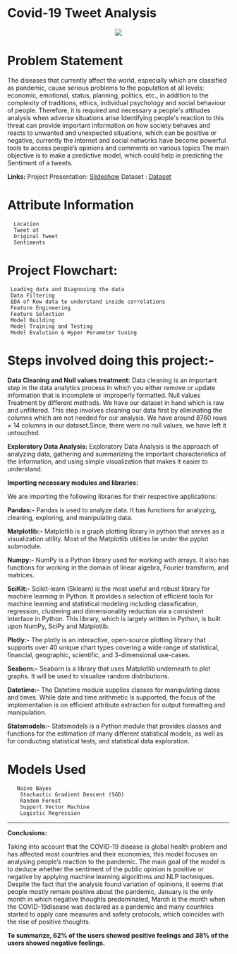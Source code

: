 # Covid-19 Tweet Analysis
<p align="center">
<img 
     src="https://media.tenor.com/1j3-qb9Y_24AAAAC/covid-19.gif" >
</p>

# Problem Statement

The diseases that currently affect the world, especially which are classified as pandemic, cause serious problems to the population at all levels: economic, emotional, status, planning, politics, etc., in addition to the complexity of traditions, ethics, individual psychology and social behaviour of people. Therefore, it is required and necessary a people's attitudes analysis when adverse situations arise Identifying people's reaction to this threat can provide important information on how society behaves and reacts to unwanted and unexpected situations, which can be positive or negative, currently the Internet and social networks have become powerful tools to access people’s opinions and comments on various topics
The main objective is to make a predictive model, which could help  in predicting the Sentiment of a tweets.

**Links:**
Project Presentation: [Slideshow](https://docs.google.com/presentation/d/1aS1V9ppmR-IFm4Kc4BtF80TnIGCBA6vO/edit?usp=sharing&ouid=111999627899298680205&rtpof=true&sd=true)
Dataset : [Dataset](https://drive.google.com/file/d/1AaO4NnnrfsMYIN_vB5h1lP4TrCDlj72S/view?usp=sharing)

# Attribute Information
      Location
      Tweet at
      Original Tweet
      Sentiments
      
# Project Flowchart:
     Loading data and Diagnosing the data
     Data Filtering
     EDA of Row data to understand inside correlations
     Feature Engineering
     Feature Selection 
     Model Building
     Model Training and Testing
     Model Evalution & Hyper Perameter tuning
     
# Steps involved doing this project:-

**Data Cleaning and Null values treatment:** Data cleaning is an important step in the data analytics process in which you either remove or update information that is incomplete or improperly formatted. Null values Treatment by different methods. We have our dataset in hand which is raw and unfiltered. This step involves cleaning our data first by eliminating the columns which are not needed for our analysis. We have around 8760 rows × 14 columns in our dataset.Since, there were no null values, we have left it untouched.

**Exploratory Data Analysis:** Exploratory Data Analysis is the approach of analyzing data, gathering and summarizing the important characteristics of the information, and using simple visualization that makes it easier to understand.

**Importing necessary modules and libraries:**

We are importing the following libraries for their respective applications:

**Pandas:-** Pandas is used to analyze data. It has functions for analyzing, cleaning, exploring, and manipulating data.

**Matplotlib:-** Matplotlib is a graph plotting library in python that serves as a visualization utility. Most of the Matplotlib utilities lie under the pyplot submodule.

**Numpy:-** NumPy is a Python library used for working with arrays. It also has functions for working in the domain of linear algebra, Fourier transform, and matrices.

**SciKit:-** Scikit-learn (Sklearn) is the most useful and robust library for machine learning in Python. It provides a selection of efficient tools for machine learning and statistical modeling including classification, regression, clustering and dimensionality reduction via a consistent interface in Python. This library, which is largely written in Python, is built upon NumPy, SciPy and Matplotlib.

**Plotly:-** The plotly is an interactive, open-source plotting library that supports over 40 unique chart types covering a wide range of statistical, financial, geographic, scientific, and 3-dimensional use-cases.

**Seaborn:-** Seaborn is a library that uses Matplotlib underneath to plot graphs. It will be used to visualize random distributions.

**Datetime:-** The Datetime module supplies classes for manipulating dates and times. While date and time arithmetic is supported, the focus of the implementation is on efficient attribute extraction for output formatting and manipulation.

**Statsmodels:-** Statsmodels is a Python module that provides classes and functions for the estimation of many different statistical models, as well as for conducting statistical tests, and statistical data exploration.
    
# Models Used
  	   Naive Bayes
        Stochastic Gradient Descent (SGD)
        Random Forest
        Support Vector Machine
        Logistic Regression

****

**Conclusions:**

Taking into account that the COVID-19 disease is global health problem and has affected most
countries and their economies, this model focuses on analysing people’s reaction to the pandemic.
The main goal of the model is to deduce whether the sentiment of the public opinion is positive or
negative by applying machine learning algorithms and NLP techniques. Despite the fact that the
analysis found variation of opinions, it seems that people mostly remain positive about the
pandemic, January is the only month in which negative thoughts predominated, March is the month
when the COVID-19disease was declared as a pandemic and many countries started to apply care
measures and safety protocols, which coincides with the rise of positive thoughts.

**To summarize, 62% of the users showed positive feelings and 38% of the users showed negative feelings.**


